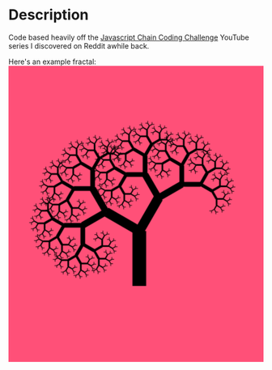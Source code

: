 # Description

Code based heavily off the [Javascript Chain Coding Challenge](https://www.youtube.com/watch?v=VcxVDahScp8) YouTube series I discovered on Reddit awhile back.

Here's an example fractal:
![Fractal Image](images/lopsided-tree-pink.png)
